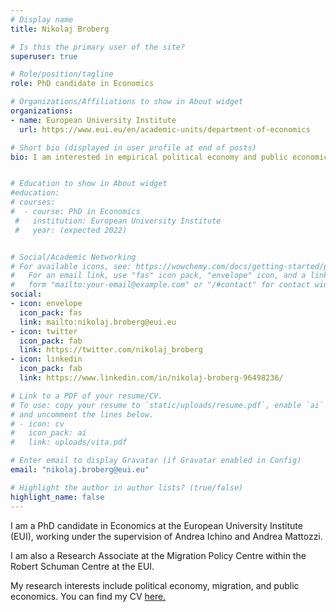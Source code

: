 ```yaml
---
# Display name
title: Nikolaj Broberg

# Is this the primary user of the site?
superuser: true

# Role/position/tagline
role: PhD candidate in Economics

# Organizations/Affiliations to show in About widget
organizations:
- name: European University Institute
  url: https://www.eui.eu/en/academic-units/department-of-economics

# Short bio (displayed in user profile at end of posts)
bio: I am interested in empirical political economy and public economics.


# Education to show in About widget
#education:
# courses:
#  - course: PhD in Economics 
 #   institution: European University Institute
 #   year: (expected 2022)


# Social/Academic Networking
# For available icons, see: https://wowchemy.com/docs/getting-started/page-builder/#icons
#   For an email link, use "fas" icon pack, "envelope" icon, and a link in the
#   form "mailto:your-email@example.com" or "/#contact" for contact widget.
social:
- icon: envelope
  icon_pack: fas
  link: mailto:nikolaj.broberg@eui.eu
- icon: twitter
  icon_pack: fab
  link: https://twitter.com/nikolaj_broberg
- icon: linkedin
  icon_pack: fab
  link: https://www.linkedin.com/in/nikolaj-broberg-96498236/

# Link to a PDF of your resume/CV.
# To use: copy your resume to `static/uploads/resume.pdf`, enable `ai` icons in `params.toml`, 
# and uncomment the lines below.
# - icon: cv
#   icon_pack: ai
#   link: uploads/vita.pdf

# Enter email to display Gravatar (if Gravatar enabled in Config)
email: "nikolaj.broberg@eui.eu"

# Highlight the author in author lists? (true/false)
highlight_name: false
---
```


I am a PhD candidate in Economics at the European University Institute (EUI), working under the supervision of Andrea Ichino and Andrea Mattozzi.

I am also a Research Associate at the Migration Policy Centre within the Robert Schuman Centre at the EUI.

My research interests include political economy, migration, and public economics. You can find my CV [here.](files/CV.pdf)

